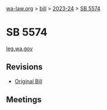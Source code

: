 [wa-law.org](/) > [bill](/bill/) > [2023-24](/bill/2023-24/) > [SB 5574](/bill/2023-24/sb/5574/)

# SB 5574
[leg.wa.gov](https://app.leg.wa.gov/billsummary?BillNumber=5574&Year=2023&Initiative=false)

## Revisions
* [Original Bill](1/)

## Meetings